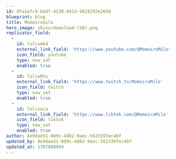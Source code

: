 ```yaml
---
id: 0fa1efc9-bdd7-4138-8414-9829292e2650
blueprint: blog
title: Momoiromilo
hero_image: skins/download-(20).png
replicator_field:
  -
    id: lslcvmb4
    external_link_field: 'https://www.youtube.com/@MomoiroMilo'
    icon_field: youtube
    type: new_set
    enabled: true
  -
    id: lslcw0tu
    external_link_field: 'https://www.twitch.tv/MomoiroMilo'
    icon_field: twitch
    type: new_set
    enabled: true
  -
    id: lslcvaia
    external_link_field: 'https://www.tiktok.com/@MomoiroMilo'
    icon_field: tiktok
    type: new_set
    enabled: true
author: 8e9dae51-089c-4d82-9aec-5623397ec4bf
updated_by: 8e9dae51-089c-4d82-9aec-5623397ec4bf
updated_at: 1707888804
---
```

